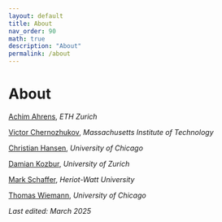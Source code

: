 ```yaml
---
layout: default
title: About
nav_order: 90
math: true
description: "About"
permalink: /about
---
```


# About

[Achim Ahrens](https://achimahrens.de/), 
*ETH Zurich*

[Victor Chernozhukov](https://www.victorchernozhukov.com/]), 
*Massachusetts Institute of Technology*

[Christian Hansen](https://www.chicagobooth.edu/faculty/directory/h/christian-b-hansen), 
*University of Chicago*

[Damian Kozbur](https://www.econ.uzh.ch/en/people/faculty/kozbur.html), 
*University of Zurich*

[Mark Schaffer](https://www.hw.ac.uk/ebs/people/faculty/mark-schaffer.htm), 
*Heriot-Watt University*

[Thomas Wiemann](https://thomaswiemann.com/), 
*University of Chicago*

*Last edited: March 2025*